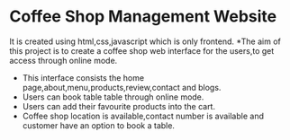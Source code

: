 # Coffee Shop Management Website
It is created using html,css,javascript which is only frontend.
*The aim of this project is to create a coffee shop web interface for the users,to get access
through online mode.
* This interface consists the home page,about,menu,products,review,contact and blogs.
* Users can book table table through online mode.
* Users can add their favourite products into the cart.
* Coffee shop location is available,contact number is available and customer have an option to
book a table. 
